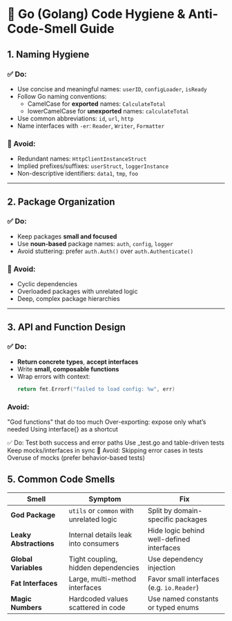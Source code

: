 # 🧼 Go (Golang) Code Hygiene & Anti-Code-Smell Guide

## 1. Naming Hygiene

### ✅ Do:
- Use concise and meaningful names: `userID`, `configLoader`, `isReady`
- Follow Go naming conventions:
  - CamelCase for **exported** names: `CalculateTotal`
  - lowerCamelCase for **unexported** names: `calculateTotal`
- Use common abbreviations: `id`, `url`, `http`
- Name interfaces with `-er`: `Reader`, `Writer`, `Formatter`

### 🚫 Avoid:
- Redundant names: `HttpClientInstanceStruct`
- Implied prefixes/suffixes: `userStruct`, `loggerInstance`
- Non-descriptive identifiers: `data1`, `tmp`, `foo`

---

## 2. Package Organization

### ✅ Do:
- Keep packages **small and focused**
- Use **noun-based** package names: `auth`, `config`, `logger`
- Avoid stuttering: prefer `auth.Auth()` over `auth.Authenticate()`

### 🚫 Avoid:
- Cyclic dependencies
- Overloaded packages with unrelated logic
- Deep, complex package hierarchies

---

## 3. API and Function Design

### ✅ Do:
- **Return concrete types**, **accept interfaces**
- Write **small, composable functions**
- Wrap errors with context:
  ```go
  return fmt.Errorf("failed to load config: %w", err)
### Avoid:
"God functions" that do too much
Over-exporting: expose only what’s needed
Using interface{} as a shortcut

✅ Do:
Test both success and error paths
Use _test.go and table-driven tests
Keep mocks/interfaces in sync
🚫 Avoid:
  Skipping error cases in tests
  Overuse of mocks (prefer behavior-based tests)

## 5. Common Code Smells

| Smell                 | Symptom                                | Fix                                      |
|-----------------------|-----------------------------------------|-------------------------------------------|
| **God Package**        | `utils` or `common` with unrelated logic | Split by domain-specific packages         |
| **Leaky Abstractions** | Internal details leak into consumers    | Hide logic behind well-defined interfaces |
| **Global Variables**   | Tight coupling, hidden dependencies     | Use dependency injection                  |
| **Fat Interfaces**     | Large, multi-method interfaces          | Favor small interfaces (e.g. `io.Reader`) |
| **Magic Numbers**      | Hardcoded values scattered in code      | Use named constants or typed enums        |

